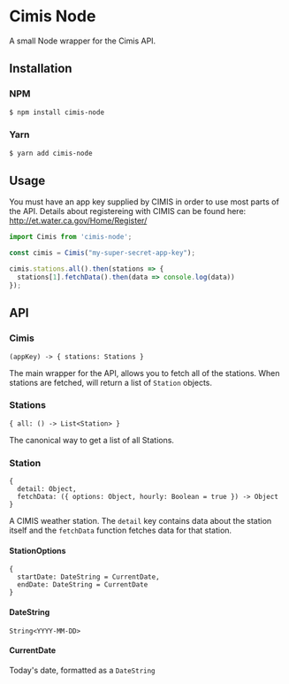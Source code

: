 # Cimis Node

A small Node wrapper for the Cimis API.

## Installation

### NPM

```bash
$ npm install cimis-node
```

### Yarn

```bash
$ yarn add cimis-node
```

## Usage

You must have an app key supplied by CIMIS in order to use most parts of the
API. Details about registereing with CIMIS can be found here: http://et.water.ca.gov/Home/Register/

```js
import Cimis from 'cimis-node';

const cimis = Cimis("my-super-secret-app-key");

cimis.stations.all().then(stations => {
  stations[1].fetchData().then(data => console.log(data))
});
```

## API

### Cimis

```
(appKey) -> { stations: Stations }
```

The main wrapper for the API, allows you to fetch all of the stations.
When stations are fetched, will return a list of `Station` objects.

### Stations

```
{ all: () -> List<Station> }
```

The canonical way to get a list of all Stations.

### Station

```
{
  detail: Object,
  fetchData: ({ options: Object, hourly: Boolean = true }) -> Object
}
```

A CIMIS weather station. The `detail` key contains data about the station itself
and the `fetchData` function fetches data for that station.

#### StationOptions

```
{
  startDate: DateString = CurrentDate,
  endDate: DateString = CurrentDate
}
```

#### DateString

```
String<YYYY-MM-DD>
```

#### CurrentDate

Today's date, formatted as a `DateString`
